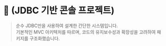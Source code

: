 # 🎁 (JDBC 기반 콘솔 프로젝트)

> 순수 JDBC만을 사용하여 설계한 간단한 시스템입니다.  
> 기본적인 MVC 아키텍처를 따르며, 코드의 유지보수성과 확장성을 고려하여 패키지를 구조화했습니다.
